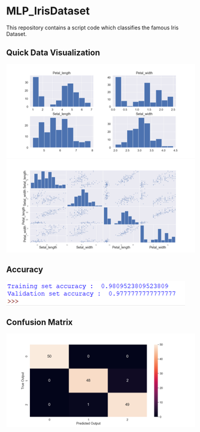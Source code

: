 # MLP_IrisDataset
This repository contains a script code which classifies the famous Iris Dataset.

## Quick Data Visualization
![Histograms](https://github.com/amineoucherif/MLP_IrisDataset/blob/master/Histograms.png)
![Scatter Matrix](https://github.com/amineoucherif/MLP_IrisDataset/blob/master/ScatterMatrix.png)

## Accuracy
![Accuracy](https://github.com/amineoucherif/MLP_IrisDataset/blob/master/Accuracy.png)

## Confusion Matrix
![Confusion Matrix](https://github.com/amineoucherif/MLP_IrisDataset/blob/master/ConfusionMatrix.png)




